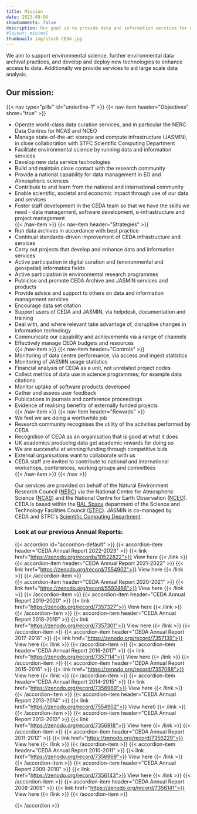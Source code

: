 ```yaml
---
title: Mission
date: 2023-09-06
showComments: false
description: Our goal is to provide data and information services for environmental science
#layout: minimal
thumbnail: img/stock-CEDA.jpg
---
```


We aim to support environmental science, further environmental data archival practices, and develop and deploy new technologies to enhance access to data. Additionally we provide services to aid large scale data analysis.

## Our mission:

{{< nav type="pills" id="underline-1" >}}
  {{< nav-item header="Objectives" show="true" >}}
    <ul><li>Operate world-class data curation services, and in particular the NERC Data Centres for NCAS and NCEO</li><li>Manage state-of-the-art storage and compute infrastructure (JASMIN), in close collaboration with STFC Scientific Computing Department</li>
    <li>Facilitate environmental science by running data and information services</li>
    <li>Develop new data service technologies</li>
    <li>Build and maintain close contact with the research community</li>
    <li>Provide a national capability for data management in EO and Atmospheric sciences</li>
    <li>Contribute to and learn from the national and international community</li>
    <li>Enable scientific, societal and economic impact through use of our data and services</li>
    <li>Foster staff development in the CEDA team so that we have the skills we need - data management, software development, e-infrastructure and project management </li>
  {{< /nav-item >}}
  {{< nav-item header="Strategies" >}}
    <li>Run data archives in accordance with best practice</li>
    <li>Continual standards-driven improvement of CEDA infrastructure and services</li>
    <li>Carry out projects that develop and enhance data and information services</li>
    <li>Active participation in digital curation and (environmental and geospatial) informatics fields</li>
    <li>Active participation in environmental research programmes</li>
    <li>Publicise and promote CEDA Archive and JASMIN services and products</li>
    <li>Provide advice and support to others on data and information management services</li>
    <li>Encourage data set citation</li>
    <li>Support users of CEDA and JASMIN, via helpdesk, documentation and training</li>
    <li>Deal with, and where relevant take advantage of, disruptive changes in information technology</li>
    <li>Communicate our capability and achievements via a range of channels</li>
    <li>Effectively manage CEDA budgets and resources</li>
  {{< /nav-item >}}
  {{< nav-item header="Controls" >}}
    <li>Monitoring of data centre performance, via access and ingest statistics</li>
    <li>Monitoring of JASMIN usage statistics</li>
    <li>Financial analysis of CEDA as a unit, not unrelated project codes</li>
    <li>Collect metrics of data use in science programmes; for example data citations</li>
    <li>Monitor uptake of software products developed</li>
    <li>Gather and assess user feedback</li>
    <li>Publications in journals and conference proceedings</li>
    <li>Evidence of realising benefits of externally funded projects</li>
  {{< /nav-item >}}
  {{< nav-item header="Rewards" >}}
    <li>We feel we are doing a worthwhile job</li>
    <li>Research community recognises the utility of the activities performed by CEDA</li>
    <li>Recognition of CEDA as an organisation that is good at what it does</li>
    <li>UK academics producing data get academic rewards for doing so</li>
    <li>We are successful at winning funding through competitive bids</li>
    <li>External organisations want to collaborate with us</li>
    <li>CEDA staff are invited to contribute to national and international workshops, conferences, working groups and committees</li>
  {{< /nav-item >}}
{{< /nav >}}

<p class="p1">Our services are provided on behalf of the Natural Environment Research Council (<a href="https://nerc.ukri.org/">NERC</a>) via the National Centre for Atmospheric Science (<a href="https://ncas.ac.uk/en/">NCAS</a>) and the National Centre for Earth Observation (<a href="https://www.nceo.ac.uk/">NCEO</a>). CEDA is based within the&nbsp;<a href="http://www.stfc.ac.uk/ralspace/default.aspx"><span class="s1">RAL Space</span></a>&nbsp;department of the&nbsp;<span class="s1">Science and Technology Facilities Council</span>&nbsp;(<a href="https://stfc.ukri.org/">STFC</a>).&nbsp;JASMIN is co-managed by CEDA&nbsp;and STFC's <a href="https://www.scd.stfc.ac.uk/Pages/home.aspx">Scientific Computing Department</a>.&nbsp;&nbsp;</p>

### Look at our previous Annual Reports:

{{< accordion id="accordion-default" >}}
  {{< accordion-item header="CEDA Annual Report 2022-2023"  >}}
    {{< link href="https://zenodo.org/records/10522822">}} View here {{< /link >}}
  {{< accordion-item header="CEDA Annual Report 2021-2022"  >}}
    {{< link href="https://zenodo.org/record/7554902">}} View here {{< /link >}}
  {{< /accordion-item >}}  
  {{< accordion-item header="CEDA Annual Report 2020-2021"  >}}
    {{< link href="https://zenodo.org/record/5592466">}} View here {{< /link >}}
  {{< /accordion-item >}}
  {{< accordion-item header="CEDA Annual Report 2019-2020"  >}}
    {{< link href="https://zenodo.org/record/7357327">}} View here {{< /link >}}
  {{< /accordion-item >}}
  {{< accordion-item header="CEDA Annual Report 2018-2019"  >}}
    {{< link href="https://zenodo.org/record/7357301">}} View here {{< /link >}}
  {{< /accordion-item >}}
  {{< accordion-item header="CEDA Annual Report 2017-2018"  >}}
    {{< link href="https://zenodo.org/record/7357139">}} View here {{< /link >}}
  {{< /accordion-item >}}
  {{< accordion-item header="CEDA Annual Report 2016-2017"  >}}
    {{< link href="https://zenodo.org/record/7357114">}} View here {{< /link >}}
  {{< /accordion-item >}}
  {{< accordion-item header="CEDA Annual Report 2015-2016"  >}}
    {{< link href="https://zenodo.org/record/7357088">}} View here {{< /link >}}
  {{< /accordion-item >}}
  {{< accordion-item header="CEDA Annual Report 2014-2015"  >}}
    {{< link href="https://zenodo.org/record/7356969">}} View here {{< /link >}}
  {{< /accordion-item >}}
  {{< accordion-item header="CEDA Annual Report 2013-2014" >}}
    {{< link href="https://zenodo.org/record/7554902">}} View here0 {{< /link >}}
  {{< /accordion-item >}}
  {{< accordion-item header="CEDA Annual Report 2012-2013" >}}
    {{< link href="https://zenodo.org/record/7356918">}} View here {{< /link >}}
  {{< /accordion-item >}}
  {{< accordion-item header="CEDA Annual Report 2011-2012"  >}}
    {{< link href="https://zenodo.org/record/7356229">}} View here {{< /link >}}
  {{< /accordion-item >}}
  {{< accordion-item header="CEDA Annual Report 2010-2011" >}}
    {{< link href="https://zenodo.org/record/7356969">}} View here {{< /link >}}
  {{< /accordion-item >}}
  {{< accordion-item header="CEDA Annual Report 2009-2010" >}}
    {{< link href="https://zenodo.org/record/7356143">}} View here {{< /link >}}
  {{< /accordion-item >}}
  {{< accordion-item header="CEDA Annual Report 2008-2009" >}}
    {{< link href="https://zenodo.org/record/7356141">}} View here {{< /link >}}
  {{< /accordion-item >}}

{{< /accordion >}}
